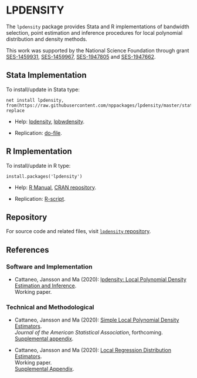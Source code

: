 # LPDENSITY

The `lpdensity` package provides Stata and R implementations of bandwidth selection, point estimation and inference procedures for local polynomial distribution and density methods.

This work was supported by the National Science Foundation through grant [SES-1459931](https://www.nsf.gov/awardsearch/showAward?AWD_ID=1459931), [SES-1459967](https://www.nsf.gov/awardsearch/showAward?AWD_ID=1459967), [SES-1947805](https://www.nsf.gov/awardsearch/showAward?AWD_ID=1947805) and [SES-1947662](https://www.nsf.gov/awardsearch/showAward?AWD_ID=1947662).

## Stata Implementation

To install/update in Stata type:
```
net install lpdensity, from(https://raw.githubusercontent.com/nppackages/lpdensity/master/stata) replace
```

- Help: [lpdensity](https://raw.githubusercontent.com/nppackages/lpdensity/master/stata/lpdensity.pdf), [lpbwdensity](https://raw.githubusercontent.com/nppackages/lpdensity/master/stata/lpbwdensity.pdf).

- Replication: [do-file](https://raw.githubusercontent.com/nppackages/lpdensity/master/stata/lpdensity_illustration.do).

## R Implementation

To install/update in R type:
```
install.packages('lpdensity')
```
- Help: [R Manual](https://cran.r-project.org/web/packages/lpdensity/lpdensity.pdf), [CRAN repository](https://cran.r-project.org/package=lpdensity).

- Replication: [R-script](https://raw.githubusercontent.com/nppackages/lpdensity/master/R/lpdensity_illustration.r).

## Repository

For source code and related files, visit [`lpdensity` repository](https://github.com/rdpackages/lpdensity/).


## References

### Software and Implementation

- Cattaneo, Jansson and Ma (2020): [lpdensity: Local Polynomial Density Estimation and Inference](https://nppackages.github.io/references/Cattaneo-Jansson-Ma_2020_JSS.pdf).<br>
Working paper.

### Technical and Methodological

- Cattaneo, Jansson and Ma (2020): [Simple Local Polynomial Density Estimators](https://nppackages.github.io/references/Cattaneo-Jansson-Ma_2020_JASA.pdf).<br>
_Journal of the American Statistical Association_, forthcoming.<br>
[Supplemental appendix](https://nppackages.github.io/references/Cattaneo-Jansson-Ma_2020_JASA--Supplemental.pdf).

- Cattaneo, Jansson and Ma (2020): [Local Regression Distribution Estimators](https://nppackages.github.io/references/Cattaneo-Jansson-Ma_2020_JoE.pdf).<br>
Working paper.<br>
[Supplemental Appendix](https://nppackages.github.io/references/Cattaneo-Jansson-Ma_2020_JoE--Supplemental.pdf).

<br><br>
